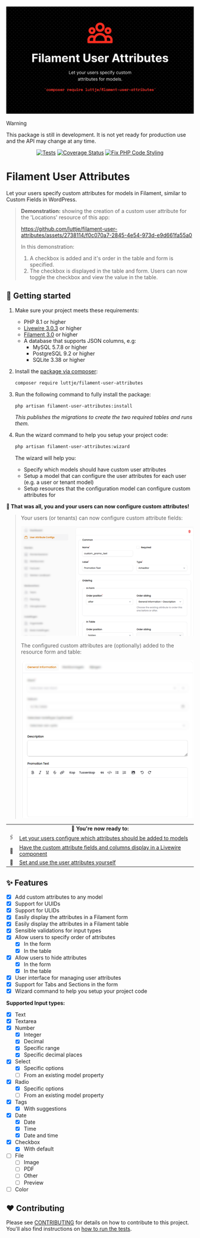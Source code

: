 
<div align="center">

![Filament User Attributes](./.github/banner.jpeg)

</div>

> [!Warning]
> This package is still in development. It is not yet ready for production use and the API may change at any time.

<div align="center">

[![Tests](https://github.com/luttje/filament-user-attributes/actions/workflows/run-tests.yml/badge.svg)](https://github.com/luttje/filament-user-attributes/actions/workflows/run-tests.yml)
[![Coverage Status](https://coveralls.io/repos/github/luttje/filament-user-attributes/badge.svg?branch=main)](https://coveralls.io/github/luttje/filament-user-attributes?branch=main)
[![Fix PHP Code Styling](https://github.com/luttje/filament-user-attributes/actions/workflows/fix-php-code-styling.yml/badge.svg)](https://github.com/luttje/filament-user-attributes/actions/workflows/fix-php-code-styling.yml)

</div>

# Filament User Attributes

Let your users specify custom attributes for models in Filament, similar to Custom Fields in WordPress.

> **Demonstration:** showing the creation of a custom user attribute for the 'Locations' resource of this app:
> 
> https://github.com/luttje/filament-user-attributes/assets/2738114/f0c070a7-2845-4e54-973d-e9d661fa55a0
> 
> In this demonstration:
> 1. A checkbox is added and it's order in the table and form is specified.
> 2. The checkbox is displayed in the table and form. Users can now toggle the checkbox and view the value in the table.

## 🚀 Getting started

1. Make sure your project meets these requirements:
    - PHP 8.1 or higher
    - [Livewire 3.0.3](https://livewire.laravel.com/) or higher
    - [Filament 3.0](https://filamentphp.com/docs) or higher
    - A database that supports JSON columns, e.g:
        - MySQL 5.7.8 or higher
        - PostgreSQL 9.2 or higher
        - SQLite 3.38 or higher

2. Install the [package via composer](https://packagist.org/packages/luttje/filament-user-attributes):
    
    ```bash
    composer require luttje/filament-user-attributes
    ```

3. Run the following command to fully install the package:

    ```bash
    php artisan filament-user-attributes:install
    ```

    *This publishes the migrations to create the two required tables and runs them.*

4. Run the wizard command to help you setup your project code:

    ```bash
    php artisan filament-user-attributes:wizard
    ```

    The wizard will help you:
    - Specify which models should have custom user attributes
    - Setup a model that can configure the user attributes for each user (e.g. a user or tenant model)
    - Setup resources that the configuration model can configure custom attributes for

**🎉 That was all, you and your users can now configure custom attributes!**

> Your users (or tenants) can now configure custom attribute fields:
>
> ![](./.github/screenshot-management-form.png)
>
> The configured custom attributes are (optionally) added to the resource form and table:
> 
> ![](./.github/screenshot-resulting-form.png)

<table align="center">
<tr>
<td align="middle" colspan="2">
<strong>🎉 You're now ready to:</strong>
</td>
</tr>
<tr>
<td align="middle">🖇</td>
<td><a href="./docs/manual-configurations.md#-user-configured-attributes-for-models">Let your users configure which attributes should be added to models</a></td>
</tr>
<tr>
<td align="middle">🎈</td>
<td><a href="./docs/manual-configurations.md#-filament-livewire-components">Have the custom attribute fields and columns display in a Livewire component</a></td>
</tr>
<tr>
<td align="middle">📎</td>
<td><a href="./docs/additional-api.md#-custom-usage">Set and use the user attributes yourself</a></td>
</tr>
</table>

## ✨ Features

- [x] Add custom attributes to any model
- [x] Support for UUIDs
- [x] Support for ULIDs
- [x] Easily display the attributes in a Filament form
- [x] Easily display the attributes in a Filament table
- [x] Sensible validations for input types
- [x] Allow users to specify order of attributes
    - [x] In the form
    - [x] In the table
- [x] Allow users to hide attributes
    - [x] In the form
    - [x] In the table
- [x] User interface for managing user attributes
- [x] Support for Tabs and Sections in the form
- [x] Wizard command to help you setup your project code

**Supported Input types:**

- [x] Text
- [x] Textarea
- [x] Number
    - [x] Integer
    - [x] Decimal
    - [x] Specific range
    - [x] Specific decimal places
- [x] Select
    - [x] Specific options
    - [ ] From an existing model property
- [x] Radio
    - [x] Specific options
    - [ ] From an existing model property
- [x] Tags
    - [x] With suggestions
- [x] Date
    - [x] Date
    - [x] Time
    - [x] Date and time
- [x] Checkbox
    - [x] With default
- [ ] File
    - [ ] Image
    - [ ] PDF
    - [ ] Other
    - [ ] Preview
- [ ] Color

## ❤ Contributing

Please see [CONTRIBUTING](.github/CONTRIBUTING.md) for details on how to contribute to this project. You'll also find instructions on [how to run the tests](.github/CONTRIBUTING.md#🧪-testing).
